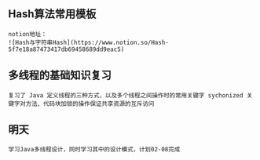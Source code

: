 ## Hash算法常用模板

	notion地址：
	![Hash与字符串Hash](https://www.notion.so/Hash-5f7e18a87473417db69458689dd9eac5)

## 多线程的基础知识复习

  	复习了 Java 定义线程的三种方式，以及多个线程之间操作时的常用关键字 sychonized 关键字对方法、代码块加锁的操作保证共享资源的互斥访问


## 明天

	学习Java多线程设计，同时学习其中的设计模式，计划02-08完成
